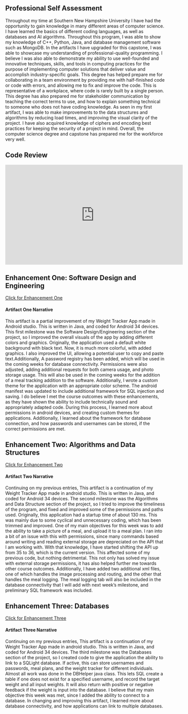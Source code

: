 ## Professional Self Assessment

Throughout my time at Southern New Hampshire University I have had the opportunity to gain knowledge in many different areas of computer science. I have learned the basics of different coding languages, as well as databases and AI algorithms. Throughout this program, I was able to show my knowledge of C++, Python, Java, and database management software such as MongoDB. In the artifacts I have upgraded for this capstone, I was able to showcase my understanding of professional-quality programming. I believe I was also able to demonstrate my ability to use well-founded and innovative techniques, skills, and tools in computing practices for the purpose of implementing computer solutions that deliver value and accomplish industry-specific goals. This degree has helped prepare me for collaborating in a team environment by providing me with half-finished code or code with errors, and allowing me to fix and improve the code. This is representative of a workplace, where code is rarely built by a single person. This degree has also prepared me for stakeholder communication by teaching the correct terms to use, and how to explain something technical to someone who does not have coding knowledge. As seen in my first artifact, I was able to make improvements to the data structures and algorithms by reducing load times, and improving the visual clarity of the project. I have also acquired knowledge of ciphers and encoding best practices for keeping the security of a project in mind. Overall, the computer science degree and capstone has prepared me for the workforce very well. 

## Code Review
<iframe width="560" height="315" src="https://www.youtube.com/embed/TodkkYSiDBA" frameborder="0" allow="accelerometer; autoplay; clipboard-write; encrypted-media; gyroscope; picture-in-picture" allowfullscreen></iframe>

## Enhancement One: Software Design and Engineering

<a href="https://github.com/JVirgilio1/JVirgilio.github.io/blob/main/Enhancement%20One.zip" title=" Click for Enhancement One">Click for Enhancement One</a>

#### Artifact One Narrative
   
   This artifact is a partial improvement of my Weight Tracker App made in Android studio. This is written in Java, and coded for Android 34 devices. This first milestone was the Software Design/Engineering section of the project, so I improved the overall visuals of the app by adding different colors and graphics. Originally, the application used a default white background with black text. Now, it is much more colorful, with added graphics. I also improved the UI, allowing a potential user to copy and paste text.Additionally, A password registry has been added, which will be used in the coming weeks for database connectivity. 
   Permissions were also adjusted, adding additional requests for both camera usage, and photo storage usage. This will also be used in the coming weeks for the addition of a meal tracking addition to the software. Additionally, I wrote a custom theme for the application with an appropriate color scheme. The android manifest was updated to include additional framework for SQL injection and saving. I do believe I met the course outcomes with these enhancements, as they have shown the ability to include technically sound and appropriately adapted code. 
	During this process, I learned more about permissions in android devices, and creating custom themes for applications. Additionally, I learned about the framework for database connection, and how passwords and usernames can be stored, if the correct permissions are met. 
 


## Enhancement Two: Algorithms and Data Structures

<a href="https://github.com/JVirgilio1/JVirgilio.github.io/blob/main/Enhancement%20Two.zip" title=" Click for Enhancement Two">Click for Enhancement Two</a>

#### Artifact Two Narrative

   Continuing on my previous entries, This artifact is a continuation of my Weight Tracker App made in android studio. This is written in Java, and coded for Android 34 devices. The second milestone was the Algorithms and Data Structure section of the project, so I tried to improve the timeliness of the program, and fixed and improved some of the permissions and paths used. Originally, this application had a startup time of about 130 ms. This was mainly due to some cyclical and unnecessary coding, which has been trimmed and improved. One of my main objectives for this week was to add the ability to take a picture of a meal, and upload it to a meal plan. I ran into a bit of an issue with this with permissions, since many commands based around writing and reading external storage are depreciated on the API that I am working with. With that knowledge, I have started shifting the API up from 35 to 36, which is the current version. This affected some of my previous code, but nothing detrimental. This not only has solved my issue with external storage permissions, it has also helped further me towards other course outcomes. 
   Additionally, I have added two additional xml files, one of which handles the image processing and routing, and the other that handles the meal logging. The meal logging tab will also be included in the database connectivity that I will add with next week’s milestone, and preliminary SQL framework was included.


## Enhancement Three: Databases

<a href="https://github.com/JVirgilio1/JVirgilio.github.io/blob/main/Enhancement%20Two.zip" title=" Click for Enhancement Three">Click for Enhancement Three</a>

#### Artifact Three Narrative

   Continuing on my previous entries, This artifact is a continuation of my Weight Tracker App made in android studio. This is written in Java, and coded for Android 34 devices. The third milestone was the Databases section of the project, so I created code to give the application the ability to link to a SQLight database. If active, this can store usernames and passwords, meal plans, and the weight tracker for different individuals. Almost all work was done in the DBHelper java class. This lets SQL create a table if one does not exist for a specified username, and record the target weight and all input weights. It will also return with positive or negative feedback if the weight is input into the database. I believe that my main objective this week was met, since I added the ability to connect to a database. In changing and improving this artifact, I learned more about database connectivity, and how applications can link to multiple databases. 

